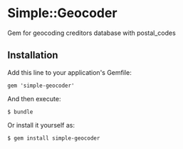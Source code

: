 # Simple::Geocoder

Gem for geocoding creditors database with postal_codes

## Installation

Add this line to your application's Gemfile:

    gem 'simple-geocoder'

And then execute:

    $ bundle

Or install it yourself as:

    $ gem install simple-geocoder



